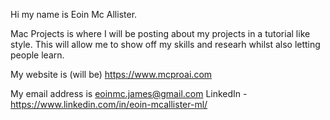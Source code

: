 Hi my name is Eoin Mc Allister. 

Mac Projects is where I will be posting about my projects in a tutorial like style. This will allow me to show off my skills and researh whilst also letting people learn.

My website is (will be) https://www.mcproai.com

My email address is eoinmc.james@gmail.com
LinkedIn - https://www.linkedin.com/in/eoin-mcallister-ml/

